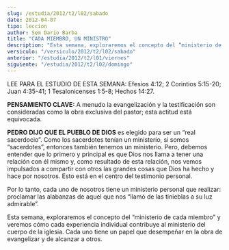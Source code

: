 ```yaml
---
slug: /estudia/2012/t2/l02/sabado
date: 2012-04-07
tipo: leccion
author: Sem Dario Barba
title: "CADA MIEMBRO, UN MINISTRO"
description: "Esta semana, exploraremos el concepto del “ministerio de cada miembro” y  veremos cómo cada experiencia individual contribuye al ministerio del cuerpo de  la iglesia. Cada uno tiene un papel que desempeñar en la obra de evangelizar y  de alcanzar a otros."
versiculo: "/versiculo/2012/t2/l02/sabado"
anterior: "/estudia/2012/t2/l01/viernes"
siguiente: "/estudia/2012/t2/l02/domingo"
---
```


LEE PARA EL ESTUDIO DE ESTA SEMANA: Efesios 4:12; 2 Corintios 5:15-20; Juan 4:35-41; 1 Tesalonicenses 1:5-8; Hechos 14:27.

**PENSAMIENTO CLAVE:** A menudo la evangelización y la testificación son consideradas como la obra exclusiva del pastor; esta actitud está equivocada.

**PEDRO DIJO QUE EL PUEBLO DE DIOS** es elegido para ser un “real sacerdocio”. Como los sacerdotes tenían un ministerio, si somos “sacerdotes”, entonces también tenemos un ministerio. Pero, debemos entender que lo primero y principal es que Dios nos llama a tener una relación con él mismo y, como resultado de esta relación, nos vemos impulsados a compartir con otros las grandes cosas que Dios ha hecho y hace por nosotros. Esto está en el centro del testimonio personal.

Por lo tanto, cada uno de nosotros tiene un ministerio personal que realizar: proclamar las alabanzas de aquel que nos “llamó de las tinieblas a su luz admirable”.

Esta semana, exploraremos el concepto del “ministerio de cada miembro” y veremos cómo cada experiencia individual contribuye al ministerio del cuerpo de la iglesia. Cada uno tiene un papel que desempeñar en la obra de evangelizar y de alcanzar a otros.

